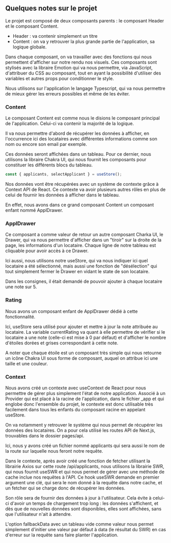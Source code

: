 ## Quelques notes sur le projet

Le projet est composé de deux composants parents : le composant Header et le composant Content.

- Header : va contenir simplement un titre
- Content : on va y retrouver la plus grande partie de l'application, sa logique globale.

Dans chaque composant, on va travailler avec des fonctions qui nous permettent d'afficher sur notre rendu nos visuels. Ces composants sont stylisés avec la libraire Emotion qui va nous permettre, via JavaScript, d'attribuer du CSS au composant, tout en ayant la possibilité d'utiliser des variables et autres props pour conditionner le style.

Nous utilisons sur l'application le langage Typescript, qui va nous permettre de mieux gérer les erreurs possibles et même de les éviter.

### Content

Le composant Content est comme nous le disions le composant principal de l'application. Celui-ci va contenir la majorité de la logique.

Il va nous permettre d'abord de récupérer les données à afficher, en l'occurrence ici des locataires avec différentes informations comme son nom ou encore son email par exemple.

Ces données seront affichées dans un tableau. Pour ce dernier, nous utilisons la libraire Chakra UI, qui nous fournit les composants pour constituer les différents blocs du tableau.

```javascript
const { applicants, selectApplicant } = useStore();
```

Nos données vont être récupérées avec un système de contexte grâce à Context API de React. Ce contexte va avoir plusieurs autres rôles en plus de celui de fournir les données à afficher dans le tableau.

En effet, nous avons dans ce grand composant Content un composant enfant nommé ApplDrawer.

### ApplDrawer

Ce composant a comme valeur de retour un autre composant Charka UI, le Drawer, qui va nous permettre d'afficher dans un "tiroir" sur la droite de la page, les informations d'un locataire. Chaque ligne de notre tableau est cliquable pour avoir accès à ce Drawer.

Ici aussi, nous utilisons notre useStore, qui va nous indiquer ici quel locataire a été sélectionné, mais aussi une fonction de "désélection" qui tout simplement fermer le Drawer en vidant le state de son locataire.

Dans les consignes, il était demandé de pouvoir ajouter à chaque locataire une note sur 5.

### Rating

Nous avons un composant enfant de ApplDrawer dédié à cette fonctionnalité.

Ici, useStore sera utilisé pour ajouter et mettre à jour la note attribuée au locataire. La variable currentRating va quant à elle permettre de vérifier si le locataire a une note (celle-ci est mise à 0 par défaut) et d'afficher le nombre d'étoiles dorées et grises correspondant à cette note.

A noter que chaque étoile est un composant très simple qui nous retourne un icône Chakra UI sous forme de composant, auquel on attribue ici une taille et une couleur.

### Context

Nous avons créé un contexte avec useContext de React pour nous permettre de gérer plus simplement l'état de notre application. Associé à un Provider qui est placé à la racine de l'application, dans le fichier \_app et qui englobe donc l'ensemble du projet, le contexte est donc utilisable très facilement dans tous les enfants du composant racine en appelant useStore.

On va notamment y retrouver le système qui nous permet de récupérer les données des locataires. On a pour cela utilisé les routes API de Next.js, trouvables dans le dossier pages/api.

Ici, nous y avons créé un fichier nommé applicants qui sera aussi le nom de la route sur laquelle nous feront notre requête.

Dans le contexte, après avoir créé une fonction de fetcher utilisant la librairie Axios sur cette route /api/applicants, nous utilisons la librairie SWR, qui nous fournit useSWR et qui nous permet de gérer avec une méthode de cache inclue nos requêtes à l'API. Ce hook useSWR demande en premier argument une clé, qui sera le nom donné à la requête dans notre cache, et un fetcher qui se charge donc de récupérer les données.

Son rôle sera de fournir des données à jour à l'utilisateur. Cela évite à celui-ci d'avoir un temps de chargement trop long : les données s'affichent, et dès que de nouvelles données sont disponibles, elles sont affichées, sans que l'utilisateur n'ait à attendre.

L'option fallbackData avec un tableau vide comme valeur nous permet simplement d'initier une valeur par défaut à data (le résultat du SWR) en cas d'erreur sur la requête sans faire planter l'application.
